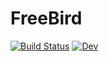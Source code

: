 # FreeBird

[![Build Status](https://github.com/wexlergroup/FreeBird.jl/actions/workflows/CI.yml/badge.svg?branch=main)](https://github.com/wexlergroup/FreeBird.jl/actions/workflows/CI.yml?query=branch%3Amain)
[![Dev](https://img.shields.io/badge/docs-dev-blue.svg)](https://wexlergroup.github.io/FreeBird.jl/dev/)
